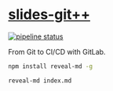 # [slides-git++](https://le-garff-yoann.gitlab.io/slides-gitplusplus)

[![pipeline status](https://gitlab.com/le-garff-yoann/slides-gitplusplus/badges/master/pipeline.svg)](https://gitlab.com/le-garff-yoann/slides-gitplusplus/pipelines)

From Git to CI/CD with GitLab.

```bash
npm install reveal-md -g

reveal-md index.md
```
